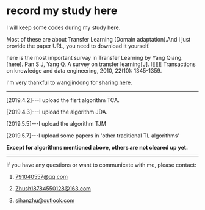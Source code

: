 # record my study here

I will keep some codes during my study here.

Most of these are about Transfer Learning (Domain adaptation).And i just provide the paper URL, you need to download it yourself.

here is the most important survay in Transfer Learning by Yang Qiang. [[here]](https://ieeexplore.ieee.org/abstract/document/5288526). Pan S J, Yang Q. A survey on transfer learning[J]. IEEE Transactions on knowledge and data engineering, 2010, 22(10): 1345-1359.

I'm very thankful to wangjindong for sharing [here](http://transferlearning.xyz/).

---

[2019.4.2]---I upload the fisrt algorithm TCA.

[2019.4.3]---I upload the algorithm JDA.

[2019.5.5]---I upload the algorithm TJM

[2019.5.7]---I upload some papers in 'other traditional TL algorithms'

**Except for algorithms mentioned above, others are not cleared up yet.**

---

If you have any questions or want to communicate with me, please contact:

1. 791040557@qq.com

2. Zhush18784550128@163.com

3. sihanzhu@outlook.com
